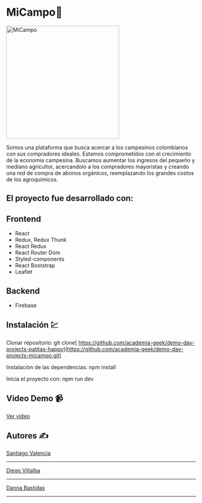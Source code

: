 # MiCampo:sunflower:

<img src="https://res.cloudinary.com/villalbad10/image/upload/v1657638689/micampo/IMG_1657638185108_1_o8gzy3.png" alt="MiCampo" width="300" />

Somos una plataforma que busca acercar a los campesinos colombianos con sus compradores ideales. 
Estamos comprometidos con el crecimiento de la economía campesina.
Buscamos aumentar los ingresos del pequeño y mediano agricultor, acercandolo a los compradores mayoristas y creando una red de compra de abonos orgánicos, reemplazando los grandes costos de los agroquímicos. 

## El proyecto fue desarrollado con:

## Frontend
-  React
-  Redux, Redux  Thunk
-  React Redux
-  React Router Dom
-  Styled-components
-  React Bootstrap
-  Leaflet


## Backend
- Firebase

## Instalación :chart:
Clonar repositorio:
git clone[ https://github.com/academia-geek/demo-day-projects-patitas-happy](https://github.com/academia-geek/demo-day-projects-micampo.git)

Instalación de las dependencias:
npm install

Inicia el proyecto con:
npm run dev

## Video Demo 📹
[Ver video] 



## Autores ✍️
[Santiago Valencia]
***
[Diego Villalba]
***
[Danna Bastidas]
***


[Danna Bastidas]:https://github.com/dannabas2001
[Santiago Valencia]:https://github.com/Gartner24
[Diego Villalba]:https://github.com/Villalbad10
[Ver video]:https://drive.google.com/file/d/1lQ6JRjJ_rPIRebn5R2uWX2OoMBuLsosj/view?usp=sharing
